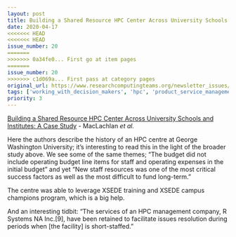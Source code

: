 ```yaml
---
layout: post
title: Building a Shared Resource HPC Center Across University Schools and Institutes A Case Study - MacLachlan *et al.*
date: 2020-04-17
<<<<<<< HEAD
<<<<<<< HEAD
issue_number: 20
=======
>>>>>>> 0a34fe0... First go at item pages
=======
issue_number: 20
>>>>>>> c1d069a... First pass at category pages
original_url: https://www.researchcomputingteams.org/newsletter_issues/0020
tags: ['working_with_decision_makers', 'hpc', 'product_service_management']
priority: 3
---
```


<!-- markdownlint-disable MD033 -->
<!-- markdownlint-disable MD041 -->
<!-- markdownlint-disable MD049 -->

[Building a Shared Resource HPC Center Across University Schools and Institutes: A Case Study](http://arxiv.org/abs/2003.13629) - MacLachlan *et al.*

Here the authors describe the history of an HPC centre at George Washington University; it’s interesting to read this in the light of the broader study above.  We see some of the same themes;  “The budget did not include operating budget line items for staff and operating expenses in the initial budget” and yet “New staff resources was one of the most critical success factors as well as the most difficult to fund long-term.”

The centre was able to leverage XSEDE training and XSEDE campus champions program, which is a big help.

And an interesting tidbit: “The services of an HPC management company, R Systems NA Inc.[9], have been retained to facilitate issues resolution during periods when [the facility] is short-staffed.”

